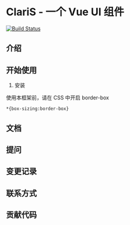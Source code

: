 # ClariS - 一个 Vue UI 组件

[![Build Status](https://www.travis-ci.org/heavenly-zy/vue-wheel-demo.svg?branch=master)](https://www.travis-ci.org/heavenly-zy/vue-wheel-demo)

## 介绍

## 开始使用

1. 安装

使用本框架前，请在 CSS 中开启 border-box

```
*{box-sizing:border-box}
```
## 文档

## 提问

## 变更记录

## 联系方式

## 贡献代码